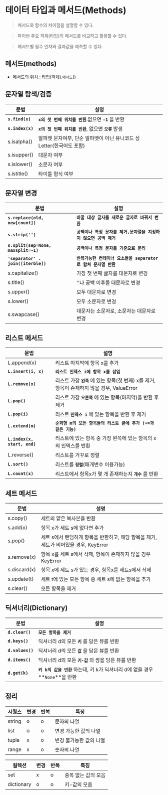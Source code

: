 # 데이터 타입과 메서드(Methods)

> 메서드와 함수의 차이점을 설명할 수 있다.

> 파이썬 주요 객체(타입)의 메서드를 비교하고 활용할 수 있다.

> 메서드별 필수 인자와 결과값을 예측할 수 있다.

## 메서드(methods)
- 메서드의 위치 : 타입(객체).`메서드`()

## 문자열 탐색/검증
|문법|설명|
|--|--|
|**`s.find(x)`**|**`x의 첫 번째 위치를 반환`**.없으면 **`-1`** 을 반환|
|**`s.index(x)`**|**`x의 첫 번째 위치를 반환`**, 없으면 **`오류`** 발생|
|s.isalpha()|알파벳 문자여부, 단순 알파벳이 아닌 유니코드 상 Letter(한국어도 포함)|
|s.isupper()|대문자 여부|
|s.islower()|소문자 여부|
|s.istitle()|타이틀 형식 여부|

## 문자열 변경
|문법|설명|
|--|--|
|**`s.replace(old, new[count])`**|**`바꿀 대상 글자를 새로운 글자로 바꿔서 변환`**|
|**`s.strip('')`**|**`공백이나 특정 문자를 제거,문자열을 지정하지 않으면 공백 제거`**|
|**`s.split(sep=None, maxsplit=-1)`**|**`공백이나 특정 문자를 기준으로 분리`**|
|**`'separator' . join([iterble])`**|**`반복가능한 컨테이너 요소들을 separator로 합쳐 문자열 반환`**|
|s.capitalize()|가장 첫 번째 글자를 대문자로 변경|
|s.title()|''나 공백 이후를 대문자로 변경|
|s.upper()|모두 대문자로 변경|
|s.lower()|모두 소문자로 변경|
|s.swapcase()|대문자는 소문자로, 소문자는 대문자로 변경|

## 리스트 메서드
|문법|설명|
|--|--|
|L.append(x)|리스트 마지막에 항목 x를 추가|
|**`L.insert(i, x)`**|**`리스트 인덱스 i에 항목 x를 삽입`**|
|**`L.remove(x)`**|리스트 가장 **`왼쪽`** 에 있는 항목(첫 번째) x를 제거, 항목이 존재하지 않을 경우, ValueError|
|**`L.pop()`**|리스트 가장 **`오른쪽`** 에 있는 항목(마지막)을 반환 후 제거|
|**`L.pop(i)`**|리스트 **`인덱스 i`** 에 있는 항목을 반환 후 제거|
|**`L.extend(m)`**|**`순회형 m의 모든 항목들의 리스트 끝에 추가 (+=과 같은 기능)`**|
|**`L.index(x, start, end)`**|리스트에 있는 항목 중 가장 왼쪽에 있는 항목의 x의 인덱스를 반환|
|L.reverse()|리스트를 거꾸로 정렬|
|**`L.sort()`**|리스트를 **`정렬`**(매개변수 이용가능)|
|**`L.count(x)`**|리스트에서 항목x가 몇 개 존재하는지 **`개수`** 를 반환|

## 세트 메서드
|문법|설명|
|--|--|
|s.copy()|세트의 얕은 복사본을 반환|
|s.add(x)|항목 x가 세트 s에 없다면 추가|
|s.pop()|세트 s에서 랜덤하게 항목을 반환하고, 해당 항목을 제거, 세트가 비어있을 경우, KeyError|
|s.remove(x)|항목 x를 세트 s에서 삭제, 항목이 존재하지 않을 경우 KeyError|
|s.discard(x)|항목 x에 세트 s가 있는 경우, 항목x를 세트s에서 삭제|
|s.update(t)|세트 t에 있는 모든 항목 중 세트 s에 없는 항목을 추가|
|s.clear()|모든 항목을 제거|

## 딕셔너리(Dictionary)
|문법|설명|
|--|--|
|**`d.clear()`**|**`모든 항목을 제거`**|
|**`d.keys()`**|딕셔너리 d의 모든 **`키`** 를 담은 뷰를 반환|
|**`d.values()`**|딕셔너리 d의 모든 **`값`** 을 담은 뷰를 반환|
|**`d.items()`**|딕셔너리 d의 모든 **`키-값`** 의 쌍을 담은 뷰를 반환|
|**`d.get(k)`**|**`키 k의 값을 반환`** 하는데, 키 k가 딕셔너리 d에 없을 경우 **`None`**을 반환|

## 정리
|시퀀스|변경|반복|특징|
|--|--|--|--|
|string|o|o|문자의 나열|
|list|o|o|변경 가능한 값의 나열|
|tuple|x|o|변경 불가능한 값의 나열|
|range|x|o|숫자의 나열|

|컬렉션|변경|반복|특징|
|--|--|--|--|
|set|x|o|중복 없는 값의 모음|
|dictionary|o|o|키-값의 모음|